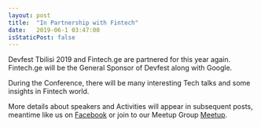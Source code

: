 ```yaml
---
layout: post
title:  "In Partnership with Fintech"
date:   2019-06-1 03:47:00
isStaticPost: false
---
```


Devfest Tbilisi 2019 and Fintech.ge are partnered for this year again. Fintech.ge will be the General Sponsor of Devfest along with Google.

During the Conference, there will be many interesting Tech talks and some insights in Fintech world.  

More details about speakers and Activities will appear in subsequent posts, meantime like us on [Facebook](https://www.facebook.com/gdgtbilisi/) or join to our Meetup Group [Meetup](https://www.meetup.com/Google-Developer-Group-Tbilisi-GDG-Tbilisi/).

